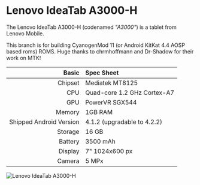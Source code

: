 Lenovo IdeaTab A3000-H
======================

The Lenovo IdeaTab A3000-H (codenamed _"A3000"_) is a tablet from Lenovo Mobile.

This branch is for building CyanogenMod 11 (or Android KitKat 4.4 AOSP based roms) ROMS. Huge thanks to chrmhoffmann and Dr-Shadow for their work on MTK!

Basic   | Spec Sheet
-------:|:-------------------------
Chipset | Mediatek MT8125
CPU     | Quad-core 1.2 GHz Cortex-A7 
GPU     | PowerVR SGX544
Memory  | 1GB RAM
Shipped Android Version | 4.1.2 (upgradable to 4.2.2)
Storage | 16 GB
Battery | 3500 mAh
Display | 7" 1024x600 px
Camera | 5 MPx


![Lenovo IdeaTab A3000-H](https://geizhals.at/p/939405.jpg "Lenovo IdeaTab A3000 in white")
